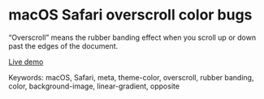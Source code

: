 # macOS Safari overscroll color bugs

“Overscroll” means the rubber banding effect when you scroll up or down past the edges of the document.

[Live demo](https://lydell.github.io/macos-safari-overscroll-bugs/)

Keywords: macOS, Safari, meta, theme-color, overscroll, rubber banding, color, background-image, linear-gradient, opposite
